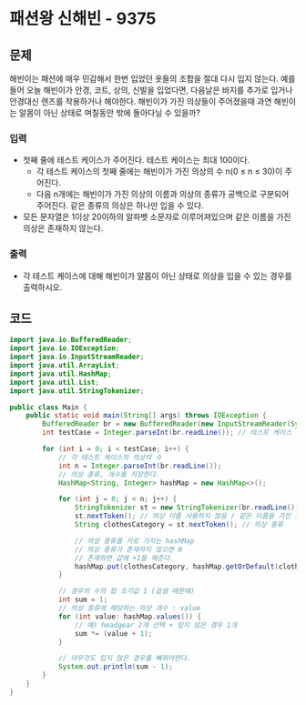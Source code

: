 # 패션왕 신해빈 - 9375
## 문제
해빈이는 패션에 매우 민감해서 한번 입었던 옷들의 조합을 절대 다시 입지 않는다. 예를 들어 오늘 해빈이가 안경, 코트, 상의, 신발을 입었다면, 다음날은 바지를 추가로 입거나 안경대신 렌즈를 착용하거나 해야한다. 해빈이가 가진 의상들이 주어졌을때 과연 해빈이는 알몸이 아닌 상태로 며칠동안 밖에 돌아다닐 수 있을까?

### 입력
 - 첫째 줄에 테스트 케이스가 주어진다. 테스트 케이스는 최대 100이다.
	 - 각 테스트 케이스의 첫째 줄에는 해빈이가 가진 의상의 수 n(0 ≤ n ≤ 30)이 주어진다.
	 - 다음 n개에는 해빈이가 가진 의상의 이름과 의상의 종류가 공백으로 구분되어 주어진다. 같은 종류의 의상은 하나만 입을 수 있다.
- 모든 문자열은 1이상 20이하의 알파벳 소문자로 이루어져있으며 같은 이름을 가진 의상은 존재하지 않는다.

### 출력
- 각 테스트 케이스에 대해 해빈이가 알몸이 아닌 상태로 의상을 입을 수 있는 경우를 출력하시오.

## 코드
```java
import java.io.BufferedReader;
import java.io.IOException;
import java.io.InputStreamReader;
import java.util.ArrayList;
import java.util.HashMap;
import java.util.List;
import java.util.StringTokenizer;

public class Main {
    public static void main(String[] args) throws IOException {
        BufferedReader br = new BufferedReader(new InputStreamReader(System.in));
        int testCase = Integer.parseInt(br.readLine()); // 테스트 케이스

        for (int i = 0; i < testCase; i++) {
            // 각 테스트 케이스의 의상의 수
            int n = Integer.parseInt(br.readLine());
            // 의상 종류, 개수를 저장한다.
            HashMap<String, Integer> hashMap = new HashMap<>();

            for (int j = 0; j < n; j++) {
                StringTokenizer st = new StringTokenizer(br.readLine());
                st.nextToken(); // 의상 이름 사용하지 않음 / 같은 이름을 가진 의상은 없다
                String clothesCategory = st.nextToken(); // 의상 종류

                // 의상 종류를 키로 가지는 hashMap
                // 의상 종류가 존재하지 않으면 0
                // 존재하면 값에 +1을 해준다.
                hashMap.put(clothesCategory, hashMap.getOrDefault(clothesCategory, 0) + 1);
            }

            // 경우의 수의 합 초기값 1 (곱셈 때문에)
            int sum = 1;
            // 의상 종류에 해당하는 의상 개수 : value
            for (int value: hashMap.values()) {
                // 예) headgear 2개 선택 + 입지 않은 경우 1개
                sum *= (value + 1);
            }

            // 아무것도 입지 않은 경우를 빼줘야한다.
            System.out.println(sum - 1);
        }
    }
}

```
